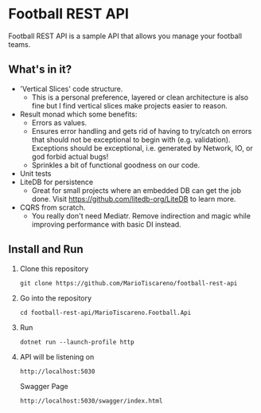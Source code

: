 # Football REST API

Football REST API is a sample API that allows you manage your football teams.

## What's in it?

- 'Vertical Slices' code structure.
	- This is a personal preference, layered or clean architecture is also fine but I find vertical slices make projects easier to reason.
- Result monad which some benefits:
	- Errors as values.
	- Ensures error handling and gets rid of having to try/catch on errors that should not be exceptional to begin with (e.g. validation). Exceptions should be exceptional, i.e. generated by Network, IO, or god forbid actual bugs!
	- Sprinkles a bit of functional goodness on our code.
- Unit tests
- LiteDB for persistence
	- Great for small projects where an embedded DB can get the job done. Visit https://github.com/litedb-org/LiteDB to learn more.
- CQRS from scratch.
	- You really don't need Mediatr. Remove indirection and magic while improving performance with basic DI instead.

## Install and Run

1. Clone this repository

   ```
   git clone https://github.com/MarioTiscareno/football-rest-api
   ```

2. Go into the repository

   ```
   cd football-rest-api/MarioTiscareno.Football.Api
   ```

3. Run

   ```
   dotnet run --launch-profile http
   ```

4. API will be listening on

   ```
   http://localhost:5030
   ```

   Swagger Page
   ```
   http://localhost:5030/swagger/index.html
   ```
